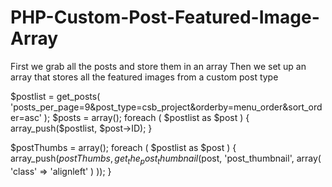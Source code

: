 # PHP-Custom-Post-Featured-Image-Array
First we grab all the posts and store them in an array
Then we set up an array that stores all the featured images from a custom post type

$postlist = get_posts( 'posts_per_page=9&post_type=csb_project&orderby=menu_order&sort_order=asc' );
$posts = array();
foreach ( $postlist as $post ) {
 array_push($postlist, $post->ID);
}

$postThumbs = array();
foreach ( $postlist as $post ) {
  array_push($postThumbs,  get_the_post_thumbnail($post, 'post_thumbnail', array( 'class' => 'alignleft' ) ));
}
